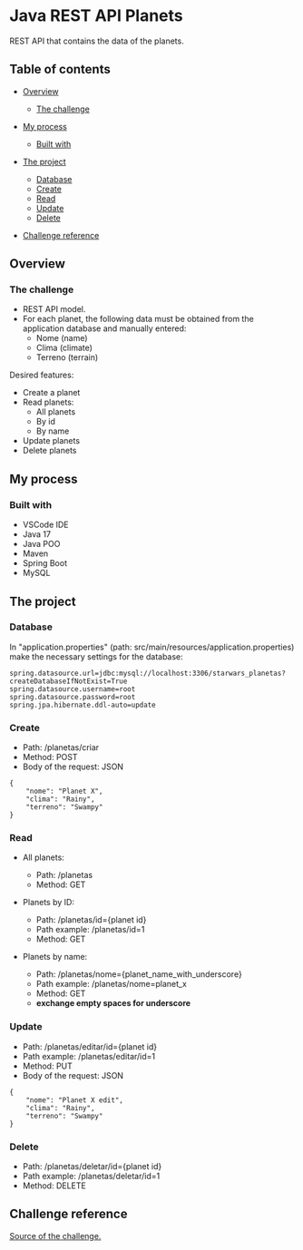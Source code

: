 # Java REST API Planets

REST API that contains the data of the planets.

## Table of contents

- [Overview](#overview)
  - [The challenge](#the-challenge)
- [My process](#my-process)
  - [Built with](#built-with)
- [The project](#the-project)
  - [Database](#database)
  - [Create](#Create)
  - [Read](#Read)
  - [Update](#Update)
  - [Delete](#Delete)


- [Challenge reference](#challenge-reference)


## Overview

### The challenge

- REST API model.
- For each planet, the following data must be obtained from the application database and manually entered:
  - Nome (name)
  - Clima (climate)
  - Terreno (terrain)

Desired features:

- Create a planet
- Read planets:
  - All planets
  - By id 
  - By name
- Update planets
- Delete planets

## My process

### Built with

* VSCode IDE
* Java 17
* Java POO
* Maven
* Spring Boot
* MySQL

## The project

### Database
In "application.properties" (path: src/main/resources/application.properties) make the necessary settings for the database:

~~~
spring.datasource.url=jdbc:mysql://localhost:3306/starwars_planetas?createDatabaseIfNotExist=True
spring.datasource.username=root
spring.datasource.password=root
spring.jpa.hibernate.ddl-auto=update
~~~

### Create

- Path: /planetas/criar
- Method: POST
- Body of the request: JSON
~~~
{
	"nome": "Planet X",
	"clima": "Rainy",
	"terreno": "Swampy"
}
~~~


### Read

- All planets:
  - Path: /planetas
  - Method: GET
  
- Planets by ID:
  - Path: /planetas/id={planet id}
  - Path example: /planetas/id=1
  - Method: GET
  
- Planets by name:
  - Path: /planetas/nome={planet_name_with_underscore}
  - Path example: /planetas/nome=planet_x
  - Method: GET
  - **exchange empty spaces for underscore**


### Update

- Path: /planetas/editar/id={planet id}
- Path example: /planetas/editar/id=1
- Method: PUT
- Body of the request: JSON
~~~
{
	"nome": "Planet X edit",
	"clima": "Rainy",
	"terreno": "Swampy"
}
~~~


### Delete

- Path: /planetas/deletar/id={planet id}
- Path example: /planetas/deletar/id=1
- Method: DELETE
   
## Challenge reference
[Source of the challenge.](https://github.com/AmeDigital/challenge-back-end-hit)
